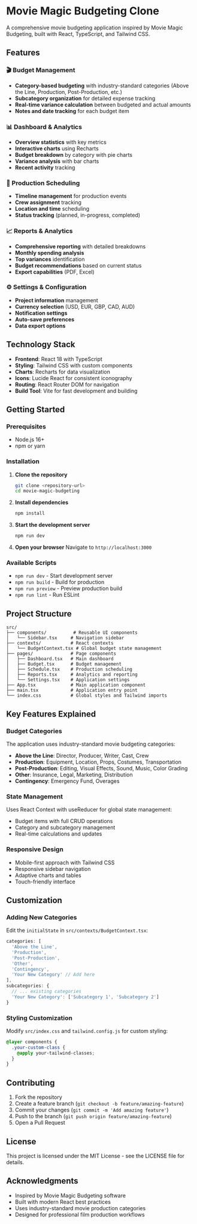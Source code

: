 # Movie Magic Budgeting Clone

A comprehensive movie budgeting application inspired by Movie Magic Budgeting, built with React, TypeScript, and Tailwind CSS.

## Features

### 🎬 Budget Management
- **Category-based budgeting** with industry-standard categories (Above the Line, Production, Post-Production, etc.)
- **Subcategory organization** for detailed expense tracking
- **Real-time variance calculation** between budgeted and actual amounts
- **Notes and date tracking** for each budget item

### 📊 Dashboard & Analytics
- **Overview statistics** with key metrics
- **Interactive charts** using Recharts
- **Budget breakdown** by category with pie charts
- **Variance analysis** with bar charts
- **Recent activity** tracking

### 📅 Production Scheduling
- **Timeline management** for production events
- **Crew assignment** tracking
- **Location and time** scheduling
- **Status tracking** (planned, in-progress, completed)

### 📈 Reports & Analytics
- **Comprehensive reporting** with detailed breakdowns
- **Monthly spending analysis**
- **Top variances** identification
- **Budget recommendations** based on current status
- **Export capabilities** (PDF, Excel)

### ⚙️ Settings & Configuration
- **Project information** management
- **Currency selection** (USD, EUR, GBP, CAD, AUD)
- **Notification settings**
- **Auto-save preferences**
- **Data export options**

## Technology Stack

- **Frontend**: React 18 with TypeScript
- **Styling**: Tailwind CSS with custom components
- **Charts**: Recharts for data visualization
- **Icons**: Lucide React for consistent iconography
- **Routing**: React Router DOM for navigation
- **Build Tool**: Vite for fast development and building

## Getting Started

### Prerequisites

- Node.js 16+ 
- npm or yarn

### Installation

1. **Clone the repository**
   ```bash
   git clone <repository-url>
   cd movie-magic-budgeting
   ```

2. **Install dependencies**
   ```bash
   npm install
   ```

3. **Start the development server**
   ```bash
   npm run dev
   ```

4. **Open your browser**
   Navigate to `http://localhost:3000`

### Available Scripts

- `npm run dev` - Start development server
- `npm run build` - Build for production
- `npm run preview` - Preview production build
- `npm run lint` - Run ESLint

## Project Structure

```
src/
├── components/          # Reusable UI components
│   └── Sidebar.tsx     # Navigation sidebar
├── contexts/           # React contexts
│   └── BudgetContext.tsx # Global budget state management
├── pages/              # Page components
│   ├── Dashboard.tsx   # Main dashboard
│   ├── Budget.tsx      # Budget management
│   ├── Schedule.tsx    # Production scheduling
│   ├── Reports.tsx     # Analytics and reporting
│   └── Settings.tsx    # Application settings
├── App.tsx             # Main application component
├── main.tsx            # Application entry point
└── index.css           # Global styles and Tailwind imports
```

## Key Features Explained

### Budget Categories
The application uses industry-standard movie budgeting categories:

- **Above the Line**: Director, Producer, Writer, Cast, Crew
- **Production**: Equipment, Location, Props, Costumes, Transportation
- **Post-Production**: Editing, Visual Effects, Sound, Music, Color Grading
- **Other**: Insurance, Legal, Marketing, Distribution
- **Contingency**: Emergency Fund, Overages

### State Management
Uses React Context with useReducer for global state management:
- Budget items with full CRUD operations
- Category and subcategory management
- Real-time calculations and updates

### Responsive Design
- Mobile-first approach with Tailwind CSS
- Responsive sidebar navigation
- Adaptive charts and tables
- Touch-friendly interface

## Customization

### Adding New Categories
Edit the `initialState` in `src/contexts/BudgetContext.tsx`:

```typescript
categories: [
  'Above the Line',
  'Production', 
  'Post-Production',
  'Other',
  'Contingency',
  'Your New Category' // Add here
],
subcategories: {
  // ... existing categories
  'Your New Category': ['Subcategory 1', 'Subcategory 2']
}
```

### Styling Customization
Modify `src/index.css` and `tailwind.config.js` for custom styling:

```css
@layer components {
  .your-custom-class {
    @apply your-tailwind-classes;
  }
}
```

## Contributing

1. Fork the repository
2. Create a feature branch (`git checkout -b feature/amazing-feature`)
3. Commit your changes (`git commit -m 'Add amazing feature'`)
4. Push to the branch (`git push origin feature/amazing-feature`)
5. Open a Pull Request

## License

This project is licensed under the MIT License - see the LICENSE file for details.

## Acknowledgments

- Inspired by Movie Magic Budgeting software
- Built with modern React best practices
- Uses industry-standard movie production categories
- Designed for professional film production workflows 